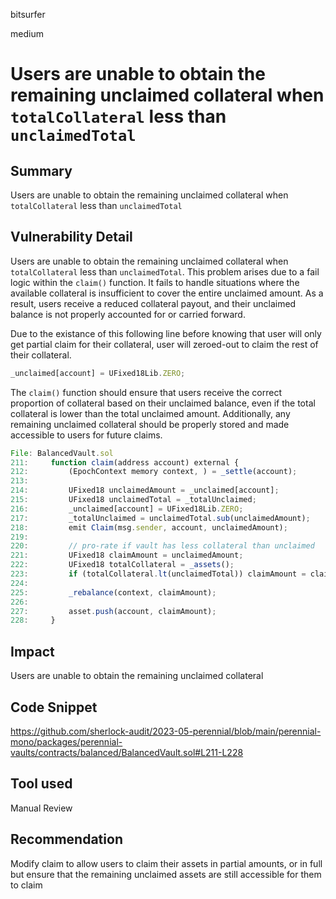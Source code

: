 bitsurfer

medium

# Users are unable to obtain the remaining unclaimed collateral when `totalCollateral` less than `unclaimedTotal`

## Summary

Users are unable to obtain the remaining unclaimed collateral when `totalCollateral` less than `unclaimedTotal`

## Vulnerability Detail

Users are unable to obtain the remaining unclaimed collateral when `totalCollateral` less than `unclaimedTotal`. This problem arises due to a fail logic within the `claim()` function. It fails to handle situations where the available collateral is insufficient to cover the entire unclaimed amount. As a result, users receive a reduced collateral payout, and their unclaimed balance is not properly accounted for or carried forward.

Due to the existance of this following line before knowing that user will only get partial claim for their collateral, user will zeroed-out to claim the rest of their collateral.

```js
_unclaimed[account] = UFixed18Lib.ZERO;
```

The `claim()` function should ensure that users receive the correct proportion of collateral based on their unclaimed balance, even if the total collateral is lower than the total unclaimed amount. Additionally, any remaining unclaimed collateral should be properly stored and made accessible to users for future claims.

```js
File: BalancedVault.sol
211:     function claim(address account) external {
212:         (EpochContext memory context, ) = _settle(account);
213:
214:         UFixed18 unclaimedAmount = _unclaimed[account];
215:         UFixed18 unclaimedTotal = _totalUnclaimed;
216:         _unclaimed[account] = UFixed18Lib.ZERO;
217:         _totalUnclaimed = unclaimedTotal.sub(unclaimedAmount);
218:         emit Claim(msg.sender, account, unclaimedAmount);
219:
220:         // pro-rate if vault has less collateral than unclaimed
221:         UFixed18 claimAmount = unclaimedAmount;
222:         UFixed18 totalCollateral = _assets();
223:         if (totalCollateral.lt(unclaimedTotal)) claimAmount = claimAmount.muldiv(totalCollateral, unclaimedTotal);
224:
225:         _rebalance(context, claimAmount);
226:
227:         asset.push(account, claimAmount);
228:     }
```

## Impact

Users are unable to obtain the remaining unclaimed collateral

## Code Snippet

https://github.com/sherlock-audit/2023-05-perennial/blob/main/perennial-mono/packages/perennial-vaults/contracts/balanced/BalancedVault.sol#L211-L228

## Tool used

Manual Review

## Recommendation

Modify claim to allow users to claim their assets in partial amounts, or in full but ensure that the remaining unclaimed assets are still accessible for them to claim
